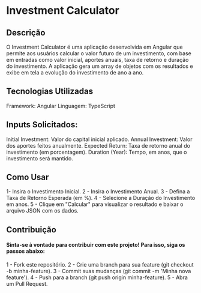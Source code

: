 # Investment Calculator

## Descrição
O Investment Calculator é uma aplicação desenvolvida em Angular que permite aos usuários calcular o valor futuro de um investimento, com base em entradas como valor inicial, aportes anuais, taxa de retorno e duração do investimento. A aplicação gera um array de objetos com os resultados e exibe em tela a evolução do investimento de ano a ano.

## Tecnologias Utilizadas
Framework: Angular
Linguagem: TypeScript

## Inputs Solicitados:
Initial Investment: Valor do capital inicial aplicado.
Annual Investment: Valor dos aportes feitos anualmente.
Expected Return: Taxa de retorno anual do investimento (em porcentagem).
Duration (Year): Tempo, em anos, que o investimento será mantido.

## Como Usar
1- Insira o Investimento Inicial.
2 - Insira o Investimento Anual.
3 - Defina a Taxa de Retorno Esperada (em %).
4 - Selecione a Duração do Investimento em anos.
5 - Clique em "Calcular" para visualizar o resultado e baixar o arquivo JSON com os dados.

## Contribuição
#### Sinta-se à vontade para contribuir com este projeto! Para isso, siga os passos abaixo:

1 - Fork este repositório.
2 - Crie uma branch para sua feature (git checkout -b minha-feature).
3 - Commit suas mudanças (git commit -m 'Minha nova feature').
4 - Push para a branch (git push origin minha-feature).
5 - Abra um Pull Request.
